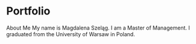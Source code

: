 # Portfolio
About Me
My name is Magdalena Szeląg. 
I am a Master of Management. I graduated from the University of Warsaw in Poland.
